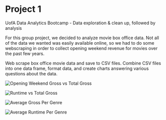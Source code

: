 # Project 1
UofA Data Analytics Bootcamp - Data exploration & clean up, followed by analysis

For this group project, we decided to analyze movie box office data. Not all of the data we wanted was easily available online, so we had to do some webscraping in order to collect opening weekend revenue for movies over the past few years. 

Web scrape box office movie data and save to CSV files. Combine CSV files into one data frame, format data, and create charts answering various questions about the data.

![Opening Weekend Gross vs Total Gross](https://user-images.githubusercontent.com/57542250/84824997-9de2c200-afd5-11ea-8896-214b177f9a50.png)

![Runtime vs Total Gross](https://user-images.githubusercontent.com/57542250/84825212-f4e89700-afd5-11ea-840a-ceba46d228b4.png)

![Average Gross Per Genre](https://user-images.githubusercontent.com/57542250/84825222-f914b480-afd5-11ea-8745-485d109ff926.png)

![Average Runtime Per Genre](https://user-images.githubusercontent.com/57542250/84825234-fd40d200-afd5-11ea-8b21-2e4d2a43a129.png)
